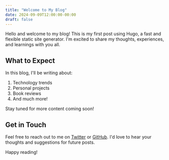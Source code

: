 ```yaml
---
title: "Welcome to My Blog"
date: 2024-09-09T12:00:00-00:00
draft: false
---
```


Hello and welcome to my blog! This is my first post using Hugo, a fast and flexible static site generator. I'm excited to share my thoughts, experiences, and learnings with you all.

## What to Expect

In this blog, I'll be writing about:

1. Technology trends
2. Personal projects
3. Book reviews
4. And much more!

Stay tuned for more content coming soon!

## Get in Touch

Feel free to reach out to me on [Twitter](https://twitter.com/yourusername) or [GitHub](https://github.com/yourusername). I'd love to hear your thoughts and suggestions for future posts.

Happy reading!
